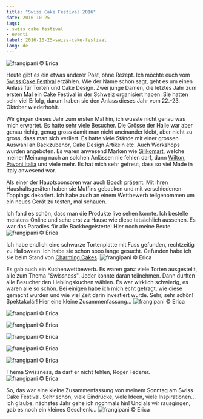 ```yaml
---
title: "Swiss Cake Festival 2016"
date: 2016-10-25
tags:
- swiss cake festival
- eventi
label: 2016-10-25-swiss-cake-festival
lang: de
---
```

![](../2016-10-25-swiss-cake-festival/header.jpg "frangipani © Erica")

Heute gibt es ein etwas anderer Post, ohne Rezept. Ich möchte euch vom 
<a href="http://swisscakefestival.ch" target="_blank">Swiss Cake Festival</a> erzählen. Wie der Name schon sagt, geht es um einen Anlass für Torten und Cake Design. Zwei junge Damen, die letztes Jahr zum ersten Mal ein Cake Festival in der Schweiz organisiert haben. Sie hatten sehr viel Erfolg, darum haben sie den Anlass dieses Jahr vom 22.-23. Oktober wiederhohlt.

Wir gingen dieses Jahr zum ersten Mal hin, ich wusste nicht genau was mich erwartet. Es hatte sehr viele Besucher. Die Grösse der Halle war aber genau richig, genug gross damit man nicht aneinander klebt, aber nicht zu gross, dass man sich verliert. Es hatte viele Stände mit einer grossen Auswahl an Backzubehör, Cake Design Artikeln etc. Auch Workshops wurden angeboten. Es waren anwesend Marken wie <a href="http://www.silikomart.com" target="_blank">Silikomart</a>, welche meiner Meinung nach an solchen Anlässen nie fehlen darf, dann <a href="http://www.wilton.com" target="_blank">Wilton</a>, <a href="http://www.pavonitalia.it/gestore.php?var0=ita&var1=prodotti" target="_blank">Pavoni Italia</a> und viele mehr. Es hat mich sehr gefreut, dass so viel Made in Italy anwesend war.

Als einer der Hauptsponsoren war auch <a href="http://www.bosch-home.com/ch/de/produkte.html" target="_blank">Bosch</a> präsent. Mit ihren Haushaltsgeräten haben sie Muffins gebacken und mit verschiedenen Toppings dekoriert. Ich habe auch an einem Wettbewerb teilgenommen um ein neues Gerät zu testen, mal schauen.

Ich fand es schön, dass man die Produkte live sehen konnte. Ich bestelle meistens Online und sehe erst zu Hause wie diese tatsächlich aussehen. Es war das Paradies für alle Backbegeisterte! Hier noch meine Beute.
![](../2016-10-25-swiss-cake-festival/compere.jpg "frangipani © Erica")

Ich habe endlich eine schwarze Tortenplatte mit Fuss gefunden, rechtzeitig zu Halloween. Ich habe sie schon sooo lange gesucht. Gefunden habe ich sie beim Stand von <a href="http://charmingcakes.ch" target="_blank">Charming Cakes</a>.
![](../2016-10-25-swiss-cake-festival/alzatina.jpg "frangipani © Erica")

Es gab auch ein Kuchenwettbewerb. Es waren ganz viele Torten ausgestellt, alle zum Thema "Swissness". Jeder konnte daran teilnehmen. Dann durften alle Besucher den Lieblingskuchen wählen. Es war wirklich schwierig, es waren alle so schön. Bei einigen habe ich mich echt gefragt, wie diese gemacht wurden und wie viel Zeit darin investiert wurde. Sehr, sehr schön! Spektakulär! Hier eine kleine Zusammenfassung...
![](../2016-10-25-swiss-cake-festival/animali.jpg "frangipani © Erica")

![](../2016-10-25-swiss-cake-festival/divertenti.jpg "frangipani © Erica")

![](../2016-10-25-swiss-cake-festival/rosabianco.jpg "frangipani © Erica")

![](../2016-10-25-swiss-cake-festival/rossobianco.jpg "frangipani © Erica")

![](../2016-10-25-swiss-cake-festival/tortenuziali.jpg "frangipani © Erica")

![](../2016-10-25-swiss-cake-festival/vecchietto.jpg "frangipani © Erica")

Thema Swissness, da darf er nicht fehlen, Roger Federer.
![](../2016-10-25-swiss-cake-festival/rogerfederer.jpg "frangipani © Erica")

So, das war eine kleine Zusammenfassung von meinem Sonntag am Swiss Cake Festival. Sehr schön, viele Eindrücke, viele Ideen, viele Inspirationen... ich glaube, nächstes Jahr gehe ich nochmals hin! Und als wir rausgingen, gab es noch ein kleines Geschenk...
![](../2016-10-25-swiss-cake-festival/regalo.jpg "frangipani © Erica")
